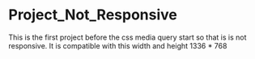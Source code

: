# Project_Not_Responsive
This is the first project before the css media query start so that is is not responsive. 
It is compatible with this width and height 1336 * 768 

